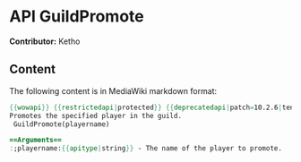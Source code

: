 # API GuildPromote

**Contributor:** Ketho

## Content

The following content is in MediaWiki markdown format:

```mediawiki
{{wowapi}} {{restrictedapi|protected}} {{deprecatedapi|patch=10.2.6|tentative=1}}
Promotes the specified player in the guild.
 GuildPromote(playername)

==Arguments==
:;playername:{{apitype|string}} - The name of the player to promote.
```